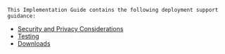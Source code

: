 


    This Implementation Guide contains the following deployment support guidance:
    
<ul>
      <li><a href="security_privacy.html">Security and Privacy Considerations</a></li>
      <li><a href="testing.html">Testing</a></li>
      <li><a href="downloads.html">Downloads</a></li>
    </ul>




  
    
